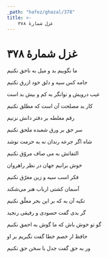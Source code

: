 ```yaml
---
_path: "hafez/ghazal/378"
title: >-
    غزل شمارهٔ ۳۷۸
---
```

# غزل شمارهٔ ۳۷۸

<div class="b" id="bn1"><div class="m1"><p>ما نگوییم بد و میل به ناحق نکنیم</p></div>
<div class="m2"><p>جامه کس سیه و دلق خود ازرق نکنیم</p></div></div>
<div class="b" id="bn2"><div class="m1"><p>عیب درویش و توانگر به کم و بیش بد است</p></div>
<div class="m2"><p>کار بد مصلحت آن است که مطلق نکنیم</p></div></div>
<div class="b" id="bn3"><div class="m1"><p>رقم مغلطه بر دفتر دانش نزنیم</p></div>
<div class="m2"><p>سر حق بر ورق شعبده ملحق نکنیم</p></div></div>
<div class="b" id="bn4"><div class="m1"><p>شاه اگر جرعه رندان نه به حرمت نوشد</p></div>
<div class="m2"><p>التفاتش به می صاف مروّق نکنیم</p></div></div>
<div class="b" id="bn5"><div class="m1"><p>خوش برانیم جهان در نظر راهروان</p></div>
<div class="m2"><p>فکر اسب سیه و زین مغرّق نکنیم</p></div></div>
<div class="b" id="bn6"><div class="m1"><p>آسمان کشتی ارباب هنر می‌شکند</p></div>
<div class="m2"><p>تکیه آن به که بر این بحر معلّق نکنیم</p></div></div>
<div class="b" id="bn7"><div class="m1"><p>گر بدی گفت حسودی و رفیقی رنجید</p></div>
<div class="m2"><p>گو تو خوش باش که ما گوش به احمق نکنیم</p></div></div>
<div class="b" id="bn8"><div class="m1"><p>حافظ ار خصم خطا گفت نگیریم بر او</p></div>
<div class="m2"><p>ور به حق گفت جدل با سخن حق نکنیم</p></div></div>
